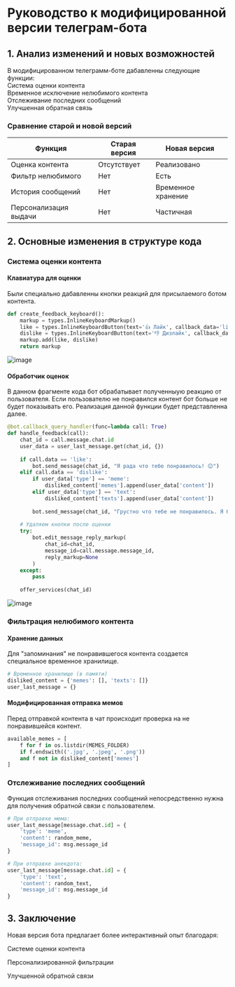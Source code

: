 # Руководство к модифицированной версии телеграм-бота

## 1. Анализ изменений и новых возможностей
В модифицированном телеграмм-боте дабавленны следующие функции:  
Система оценки контента  
Временное исключение нелюбимого контента  
Отслеживание последних сообщений  
Улучшенная обратная связь  

### Сравнение старой и новой версий
| Функция               | Старая версия | Новая версия |
|-----------------------|---------------|--------------|
| Оценка контента       |  Отсутствует |  Реализовано |
| Фильтр нелюбимого     |  Нет         |  Есть       |
| История сообщений     |  Нет         |  Временное хранение |
| Персонализация выдачи |  Нет         |  Частичная  |

## 2. Основные изменения в структуре кода

### Система оценки контента

#### Клавиатура для оценки

Были специально дабавленны кнопки реакций для присылаемого ботом контента.
```python
def create_feedback_keyboard():
    markup = types.InlineKeyboardMarkup()
    like = types.InlineKeyboardButton(text='👍 Лайк', callback_data='like')
    dislike = types.InlineKeyboardButton(text='👎 Дизлайк', callback_data='dislike')
    markup.add(like, dislike)
    return markup
```
![image](https://github.com/user-attachments/assets/0a866490-d28c-4514-b750-b9c44103010a)

#### Обработчик оценок

В данном фрагменте кода бот обрабатывает полученныую реакцию от пользователя. Если пользователю не понравился контент бот больше не будет показывать его. Реализация данной функции будет представленна далее.
```python
@bot.callback_query_handler(func=lambda call: True)
def handle_feedback(call):
    chat_id = call.message.chat.id
    user_data = user_last_message.get(chat_id, {})
    
    if call.data == 'like':
        bot.send_message(chat_id, "Я рада что тебе понравилось! 😊")
    elif call.data == 'dislike':
        if user_data['type'] == 'meme':
            disliked_content['memes'].append(user_data['content'])
        elif user_data['type'] == 'text':
            disliked_content['texts'].append(user_data['content'])
        
        bot.send_message(chat_id, "Грустно что тебе не понравилось. Я больше не буду показывать этот контент. 😔")
    
    # Удаляем кнопки после оценки
    try:
        bot.edit_message_reply_markup(
            chat_id=chat_id,
            message_id=call.message.message_id,
            reply_markup=None
        )
    except:
        pass
    
    offer_services(chat_id)
```
![image](https://github.com/user-attachments/assets/92cb2065-3270-4132-8f7c-00747b46618b)


### Фильтрация нелюбимого контента
#### Хранение данных
Для "запоминания" не понравившегося контента создается специальное временное хранилище.
```python
# Временное хранилище (в памяти)
disliked_content = {'memes': [], 'texts': []}
user_last_message = {}
```
#### Модифицированная отправка мемов
Перед отправкой контента в чат происходит проверка на не понравившейся контент.
```python
available_memes = [
    f for f in os.listdir(MEMES_FOLDER) 
    if f.endswith(('.jpg', '.jpeg', '.png')) 
    and f not in disliked_content['memes']
]
```

### Отслеживание последних сообщений
Функция отслеживания последних сообщений непосредственно нужна для получения обратной связи с пользователем.
```python
# При отправке мема:
user_last_message[message.chat.id] = {
    'type': 'meme', 
    'content': random_meme, 
    'message_id': msg.message_id
}

# При отправке анекдота:
user_last_message[message.chat.id] = {
    'type': 'text', 
    'content': random_text, 
    'message_id': msg.message_id
}
```

## 3. Заключение
Новая версия бота предлагает более интерактивный опыт благодаря:

Системе оценки контента

Персонализированной фильтрации

Улучшенной обратной связи
